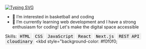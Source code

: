 [![Typing SVG](https://readme-typing-svg.demolab.com?font=Fira+Code&pause=1000&random=false&width=435&lines=My+name+is+Andreas&color=%23FF0000)](https://git.io/typing-svg)
- 👀 I’m interested in basketball and coding
- 🌱 I’m currently learning web development
and I have a strong enthusiasm for coding! Let's make the digital space accessible

Skills: <kbd style="background-color: #f0f0f0; color: black; padding: 3px 6px; border-radius: 3px;">HTML</kbd> <kbd style="background-color: #f0f0f0; color: black; padding: 3px 6px; border-radius: 3px;">CSS</kbd> <kbd style="background-color: #f0f0f0; color: black; padding: 3px 6px; border-radius: 3px;">JavaScript</kbd> <kbd style="background-color: #f0f0f0; color: black; padding: 3px 6px; border-radius: 3px;">React</kbd> <kbd style="background-color: #f0f0f0; color: black; padding: 3px 6px; border-radius: 3px;">Next.js</kbd> <kbd style="background-color: #f0f0f0; color: black; padding: 3px 6px; border-radius: 3px;">REST API</kbd> <kbd style="background-color: #f0f0f0; color: black; padding: 3px 6px; border-radius: 3px;">cloudinary</kbd> <kbd style="background-color: #f0f0f0;

<!---
Andreas-Gottwald/Andreas-Gottwald is a ✨ special ✨ repository because its `README.md` (this file) appears on your GitHub profile.
You can click the Preview link to take a look at your changes.
--->
